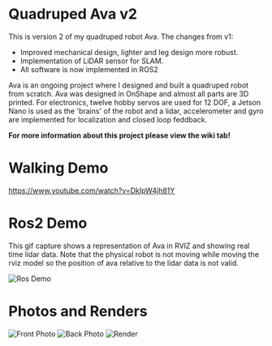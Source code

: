 # Quadruped Ava v2

This is version 2 of my quadruped robot Ava. The changes from v1:
- Improved mechanical design, lighter and leg design more robust.
- Implementation of LiDAR sensor for SLAM.
- All software is now implemented in ROS2

Ava is an ongoing project where I designed and built a quadruped robot from scratch. Ava was designed in OnShape and almost all parts are 3D printed. For electronics, twelve hobby servos are used for 12 DOF, a Jetson Nano is used as the 'brains' of the robot and a lidar, accelerometer and gyro are implemented for localization and closed loop feddback.

**For more information about this project please view the wiki tab!**

# Walking Demo

https://www.youtube.com/watch?v=DkIpW4jh81Y

# Ros2 Demo

This gif capture shows a representation of Ava in RVIZ and showing real time lidar data. Note that the physical robot is not moving while moving the rviz model so the position of ava relative to the lidar data is not valid.

![Ros Demo](https://raw.githubusercontent.com/soybeanboy15/dev_ava/hq/assets/RosDemo.gif)

# Photos and Renders

![Front Photo](https://raw.githubusercontent.com/soybeanboy15/dev_ava/master/assets/FrontPhoto.png)
![Back Photo](https://raw.githubusercontent.com/soybeanboy15/dev_ava/master/assets/BackPhoto.png)
![Render](https://raw.githubusercontent.com/soybeanboy15/dev_ava/master/assets/RenderAva.png)






